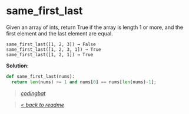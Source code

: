 # same_first_last

Given an array of ints, return True if the array is length 1 or more, and the first element and the last element are equal.

```
same_first_last([1, 2, 3]) → False
same_first_last([1, 2, 3, 1]) → True
same_first_last([1, 2, 1]) → True
```

**Solution:**

```python
def same_first_last(nums):
  return len(nums) >= 1 and nums[0] == nums[len(nums)-1];
```

> _[codingbat](https://codingbat.com/prob/p179078)_

> [< _back to readme_](/README.md)